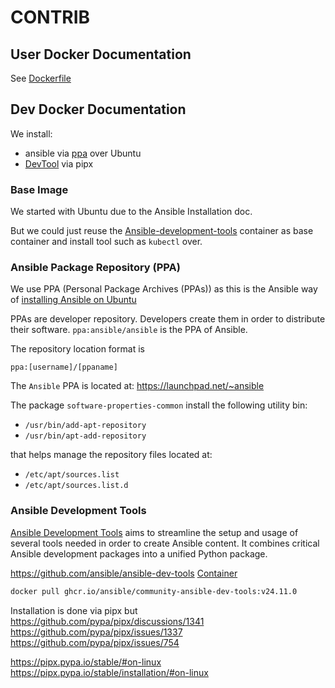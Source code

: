 # CONTRIB


## User Docker Documentation
See [Dockerfile](../docs/ans-x-dockerfile.md)

## Dev Docker Documentation

We install: 
* ansible via [ppa](#ansible-package-repository-ppa) over Ubuntu
* [DevTool](#ansible-development-tools) via pipx

### Base Image

We started with Ubuntu due to the Ansible Installation doc.

But we could just reuse the [Ansible-development-tools](#ansible-development-tools) container
as base container and install tool such as `kubectl` over.

### Ansible Package Repository (PPA)

We use PPA (Personal Package Archives (PPAs))
as this is the Ansible way of [installing Ansible on Ubuntu](https://docs.ansible.com/ansible/latest/installation_guide/installation_distros.html#installing-ansible-on-ubuntu)


PPAs are developer repository. Developers create them in order to distribute their software.
`ppa:ansible/ansible` is the PPA of Ansible.

The repository location format is

```
ppa:[username]/[ppaname]
```

The `Ansible` PPA is located at: https://launchpad.net/~ansible

The package `software-properties-common` install the following utility bin:

* `/usr/bin/add-apt-repository`
* `/usr/bin/apt-add-repository`

that helps manage the repository files located at:

* `/etc/apt/sources.list`
* `/etc/apt/sources.list.d`


### Ansible Development Tools


[Ansible Development Tools](https://ansible.readthedocs.io/projects/dev-tools/)
aims to streamline the setup and usage of several tools needed in order to create Ansible content. 
It combines critical Ansible development packages into a unified Python package.

https://github.com/ansible/ansible-dev-tools
[Container](https://ansible.readthedocs.io/projects/dev-tools/container/#related-links)
```bash
docker pull ghcr.io/ansible/community-ansible-dev-tools:v24.11.0
```

Installation is done via pipx but
https://github.com/pypa/pipx/discussions/1341
https://github.com/pypa/pipx/issues/1337
https://github.com/pypa/pipx/issues/754

https://pipx.pypa.io/stable/#on-linux
https://pipx.pypa.io/stable/installation/#on-linux
